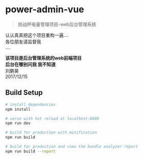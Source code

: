 # power-admin-vue

> 挑战杯电量管理项目-web后台管理系统

认认真真把这个项目重构一遍....  
各位朋友请监督我  
....

**该项目是后台管理系统的web前端项目**  
**后台在哪别问我  我不知道**  
刘鹏昊  
2017/12/15

## Build Setup

``` bash
# install dependencies
npm install

# serve with hot reload at localhost:8080
npm run dev

# build for production with minification
npm run build

# build for production and view the bundle analyzer report
npm run build --report
```
